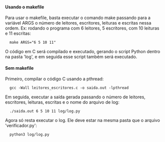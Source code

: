 #### Usando o makefile
Para usar o makefile, basta executar o comando make passando para a variável ARGS o número de leitores, escritores,
leituras e escritas nessa ordem.
Ex: rodando o programa com 6 leitores, 5 escritores, com 10 leituras e 11 escritas:

      make ARGS="6 5 10 11"

O código em C será compilado e executado, gerando o script Python dentro na pasta 'log', e em seguida esse script
também será executado.

#### Sem makefile
Primeiro, compilar o código C usando a pthread:

      gcc -Wall leitores_escritores.c -o saida.out -lpthread
      
Em seguida, executar a saída gerada passando o número de leitores, escritores, leituras, escritas e o nome do arquivo de log:

      ./saida.out 6 5 10 11 log/log.py

Agora só resta executar o log. Ele deve estar na mesma pasta que o arquivo 'verificador.py':

      python3 log/log.py
